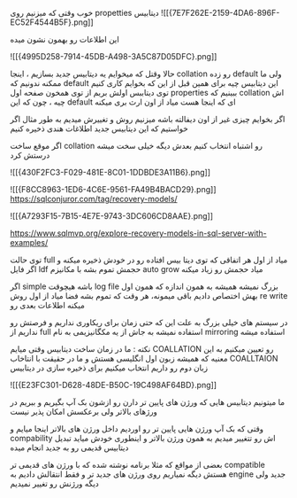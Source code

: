 
خوب وقتی که میزنیم روی propetties دیتابیس 
![[{7E7F262E-2159-4DA6-896F-EC52F4544B5F}.png]]

این اطلاعات رو بهمون نشون میده 

![[{4995D258-7914-45DB-A498-3A5C87D05DFC}.png]]

حالا وقتل که میخوایم یه دیتابیس جدید بسازیم ، اینجا collation رو زده default ولی ما ممکنه ندونیم که default این دیتابیس چیه برای همین قبل از این که بخوایم کاری کنیم توی دیتاببس اولش بریم از توی همخون صفحه اول properties  ببینیم که collation اش چیه ، چون که این default ای که اینجا هست میاد از اون ارث بری میکنه 

اگر بخوایم چیزی غیر از اون دیفالته باشه میزنیم روش و تغییرش میدیم به طور مثال اگر خواستیم که این دیتابیس جدید اطلاغات هندی ذخیره کنیم 

اگر موقع ساخت collation رو اشتباه انتخاب کنیم بعدش دیگه خیلی سخت میشه درستش کرد 

![[{430F2FC3-F029-481E-8C01-1DDBDE3A11B6}.png]]



![[{F8CC8963-1ED6-4C6E-9561-FA49B4BACD29}.png]]
https://sqlconjuror.com/tag/recovery-models/

![[{A7293F15-7B15-4E7E-9743-3DC606CD8AAE}.png]]

https://www.sqlmvp.org/explore-recovery-models-in-sql-server-with-examples/

 توی حالت full میاد از اول هر اتفاقی که توی دیتا بیس افتاده رو در خودش ذخیره میکنه و اگر فایل  ldf حجمش تموم بشه با مکانیزم auto grow میاد حجمش رو زیاد میکنه 

اگر simple باشه هیچوقت log file بزرگ نمیشه همیشه به همون اندازه که همون اول بهش اختصاص دادیم باقی میمونه، هر وقت که تموم بشه فضا میاد از اول روش re write میکنه اطلاعات بعدی رو 

در سیستم های خیلی بزرگ به علت این که حتی زمان برای ریکاوری نداریم و فرصتش رو نداریم از full استفاده نمیشه به جاش از یه مکگانیزیمی به نام mirroring استفاده میشه 

نکته : ما در زمان ساخت دیتابیس وقتی میایم COALLATION رو تعیین میکنیم به این معنیه که همیشه زبون اول انگلیسی هستش و ما در حقیقت با انتاخاب COALLTAION زبان دوم رو داریم انتخاب میکنیم برای ذخیره سازی در دیتابیس 

![[{E23FC301-D628-48DE-B50C-19C498AF64BD}.png]]

ما میتونیم دیتابیس هایی که ورژن های پایین تر دارن رو ازشون بک آپ بگیریم و ببریم در ورژهای بالاتر ولی برعکسش امکان پذیر نیست 

وقتی که بک آپ ورژن هایی پایین تر رو اوردیم داخل ورژن های بالاتر اینجا میایم و compability اش رو تتغییر میدیم به همون ورژن بالاتر و اینطوری خودش میاید تبدیل دیتابیس قدیمی رو به جدید انجام میده 

بعضی از مواقع که مثلا برنامه نوشته شده که با ورژن های قدیمی تر compatible هستش دیگه نمیاریم روی ورژن های جدید تر و فقط انتقالش دادیم به engine جدید ولی دیگه ورژنش رو تغییر نمیدیم 





